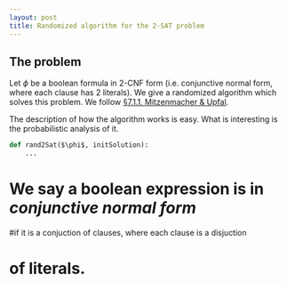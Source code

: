 ```yaml
---
layout: post
title: Randomized algorithm for the 2-SAT problem
---
```


## The problem
Let $\phi$ be a boolean formula in $2$-CNF form (i.e.
conjunctive normal form, where each clause has $2$ literals).
We give a randomized algorithm which solves this problem. We
follow [§7.1.1, Mitzenmacher & Upfal](https://www.amazon.ca/Probability-Computing-Randomized-Algorithms-Probabilistic/dp/0521835402).

The description of how the algorithm works is easy. What is interesting
is the probabilistic analysis of it.

```python
def rand2Sat($\phi$, initSolution):
	...
```
 
# We say a boolean expression is in *conjunctive normal form*
#if it is a conjuction of clauses, where each clause is a disjuction
# of literals.

